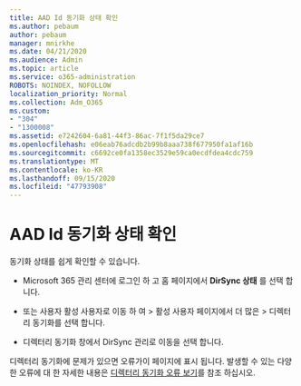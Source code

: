 ```yaml
---
title: AAD Id 동기화 상태 확인
ms.author: pebaum
author: pebaum
manager: mnirkhe
ms.date: 04/21/2020
ms.audience: Admin
ms.topic: article
ms.service: o365-administration
ROBOTS: NOINDEX, NOFOLLOW
localization_priority: Normal
ms.collection: Adm_O365
ms.custom:
- "304"
- "1300008"
ms.assetid: e7242604-6a81-44f3-86ac-7f1f5da29ce7
ms.openlocfilehash: e06eab76adcdb2b99b8aaa738f677950fa1af16b
ms.sourcegitcommit: c6692ce0fa1358ec3529e59ca0ecdfdea4cdc759
ms.translationtype: MT
ms.contentlocale: ko-KR
ms.lasthandoff: 09/15/2020
ms.locfileid: "47793908"
---
```

# <a name="check-aad-identity-sync-status"></a>AAD Id 동기화 상태 확인

동기화 상태를 쉽게 확인할 수 있습니다.
  
- Microsoft 365 관리 센터에 로그인 하 고 홈 페이지에서 **DirSync 상태** 를 선택 합니다.

- 또는 사용자 활성 사용자로 이동 하 여 \> 활성 사용자 페이지에서 더 많은 \> 디렉터리 동기화를 선택 합니다.

- 디렉터리 동기화 창에서 DirSync 관리로 이동을 선택 합니다.

디렉터리 동기화에 문제가 있으면 오류가이 페이지에 표시 됩니다. 발생할 수 있는 다양 한 오류에 대 한 자세한 내용은 [디렉터리 동기화 오류 보기](https://docs.microsoft.com//office365/enterprise/identify-directory-synchronization-errors)를 참조 하십시오.
  
